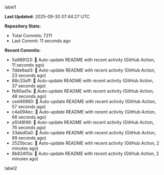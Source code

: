 
label1 
<!-- ACTIVITY_START -->
**Last Updated:** 2025-09-30 07:44:27 UTC

**Repository Stats:**
- Total Commits: 7211
- Last Commit: 11 seconds ago

**Recent Commits:**
- 5a989123: 🤖 Auto-update README with recent activity (GitHub Action, 11 seconds ago)
- 7dde6ad3: 🤖 Auto-update README with recent activity (GitHub Action, 23 seconds ago)
- 88c33a1f: 🤖 Auto-update README with recent activity (GitHub Action, 37 seconds ago)
- fb90ad1e: 🤖 Auto-update README with recent activity (GitHub Action, 48 seconds ago)
- ced46960: 🤖 Auto-update README with recent activity (GitHub Action, 57 seconds ago)
- c4a094ec: 🤖 Auto-update README with recent activity (GitHub Action, 66 seconds ago)
- a1048f46: 🤖 Auto-update README with recent activity (GitHub Action, 76 seconds ago)
- 33abd0a0: 🤖 Auto-update README with recent activity (GitHub Action, 89 seconds ago)
- 2525bcac: 🤖 Auto-update README with recent activity (GitHub Action, 2 minutes ago)
- 8b824f0a: 🤖 Auto-update README with recent activity (GitHub Action, 2 minutes ago)
<!-- ACTIVITY_END -->

label2
